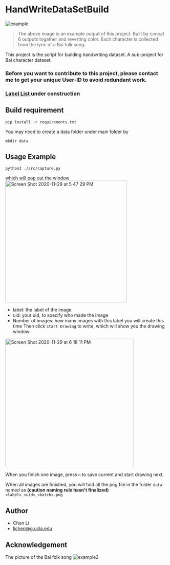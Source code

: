 # HandWriteDataSetBuild 

![example](https://user-images.githubusercontent.com/63531857/100561705-6a87ad00-326e-11eb-8336-a4fdc3320f3a.jpg)
> The above image is an example output of this project. Built by concat 6 outputs togather and reverting color. Each character is collected from 
the lyric of a Bai folk song.

This project is the script for building handwriting dataset. A sub-project for Bai character dataset. 

### Before you want to contribute to this project, please contact me to get your unique User-ID to avoid redundant work.

### [Label List]() under construction

## Build requirement
```
pip install -r requirements.txt
```

You may need to create a data folder under main folder by
```
mkdir data
```

## Usage Example
```
python3 ./src/capture.py
```
which will pop out the window  
<img width="379" alt="Screen Shot 2020-11-29 at 5 47 29 PM" src="https://user-images.githubusercontent.com/63531857/100560527-f8619900-326a-11eb-9480-b648183128a4.png">

- label: the label of the image
- uid: your uid, to specify who made the image
- Number of images: how many images with this label you will create this time
Then click `Start Drawing` to write, which will show you the drawing window  
<img width="400" alt="Screen Shot 2020-11-29 at 6 18 11 PM" src="https://user-images.githubusercontent.com/63531857/100562022-4082ba80-326f-11eb-8e7f-7c1f6a44fd7a.png">


When you finish one image, press `n` to save current and start drawing next. 

When all images are finished, you will find all the png file in the folder `data` named as **(caution naming rule hasn't finalized)**
`<label>_<uid>_<batch>.png`

## Author
- Chen Li
- lichen@g.ucla.edu


## Acknowledgement
The picture of the Bai folk song
![example2](https://user-images.githubusercontent.com/63531857/100561835-cb16ea00-326e-11eb-894c-7cf06e0b5029.jpg)
